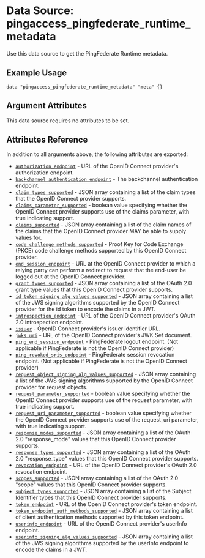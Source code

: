# Data Source: pingaccess_pingfederate_runtime_metadata

Use this data source to get the PingFederate Runtime metadata.

## Example Usage
```hcl
data "pingaccess_pingfederate_runtime_metadata" "meta" {}
```
## Argument Attributes
This data source requires no attributes to be set.

## Attributes Reference

In addition to all arguments above, the following attributes are exported:

- [`authorization_endpoint`](#authorization_endpoint) - URL of the OpenID Connect provider's authorization endpoint.
- [`backchannel_authentication_endpoint`](#backchannel_authentication_endpoint) - The backchannel authentication endpoint.
- [`claim_types_supported`](#claim_types_supported) - JSON array containing a list of the claim types that the OpenID Connect provider supports.
- [`claims_parameter_supported`](#claims_parameter_supported) - boolean value specifying whether the OpenID Connect provider supports use of the claims parameter, with true indicating support.
- [`claims_supported`](#claims_supported) - JSON array containing a list of the claim names of the claims that the OpenID Connect provider MAY be able to supply values for.
- [`code_challenge_methods_supported`](#code_challenge_methods_supported) - Proof Key for Code Exchange (PKCE) code challenge methods supported by this OpenID Connect provider.
- [`end_session_endpoint`](#end_session_endpoint) - URL at the OpenID Connect provider to which a relying party can perform a redirect to request that the end-user be logged out at the OpenID Connect provider.
- [`grant_types_supported`](#grant_types_supported) - JSON array containing a list of the OAuth 2.0 grant type values that this OpenID Connect provider supports.
- [`id_token_signing_alg_values_supported`](#id_token_signing_alg_values_supported) - JSON array containing a list of the JWS signing algorithms supported by the OpenID Connect provider for the id token to encode the claims in a JWT.
- [`introspection_endpoint`](#introspection_endpoint) - URL of the OpenID Connect provider's OAuth 2.0 introspection endpoint.
- [`issuer`](#issuer) - OpenID Connect provider's issuer identifier URL.
- [`jwks_uri`](#jwks_uri) - URL of the OpenID Connect provider's JWK Set document.
- [`ping_end_session_endpoint`](#ping_end_session_endpoint) - PingFederate logout endpoint. (Not applicable if PingFederate is not the OpenID Connect provider)
- [`ping_revoked_sris_endpoint`](#ping_revoked_sris_endpoint) - PingFederate session revocation endpoint. (Not applicable if PingFederate is not the OpenID Connect provider)
- [`request_object_signing_alg_values_supported`](#request_object_signing_alg_values_supported) - JSON array containing a list of the JWS signing algorithms supported by the OpenID Connect provider for request objects.
- [`request_parameter_supported`](#request_parameter_supported) - boolean value specifying whether the OpenID Connect provider supports use of the request parameter, with true indicating support.
- [`request_uri_parameter_supported`](#request_uri_parameter_supported) - boolean value specifying whether the OpenID Connect provider supports use of the request_uri parameter, with true indicating support.
- [`response_modes_supported`](#response_modes_supported) - JSON array containing a list of the OAuth 2.0 "response_mode" values that this OpenID Connect provider supports.
- [`response_types_supported`](#response_types_supported) - JSON array containing a list of the OAuth 2.0 "response_type" values that this OpenID Connect provider supports.
- [`revocation_endpoint`](#revocation_endpoint) - URL of the OpenID Connect provider's OAuth 2.0 revocation endpoint.
- [`scopes_supported`](#scopes_supported) - JSON array containing a list of the OAuth 2.0 "scope" values that this OpenID Connect provider supports.
- [`subject_types_supported`](#subject_types_supported) - JSON array containing a list of the Subject Identifier types that this OpenID Connect provider supports.
- [`token_endpoint`](#token_endpoint) - URL of the OpenID Connect provider's token endpoint.
- [`token_endpoint_auth_methods_supported`](#token_endpoint_auth_methods_supported) - JSON array containing a list of client authentication methods supported by this token endpoint.
- [`userinfo_endpoint`](#userinfo_endpoint) - URL of the OpenID Connect provider's userInfo endpoint.
- [`userinfo_signing_alg_values_supported`](#userinfo_signing_alg_values_supported) - JSON array containing a list of the JWS signing algorithms supported by the userInfo endpoint to encode the claims in a JWT.
